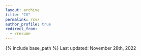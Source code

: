 ```yaml
---
layout: archive
title: "CV"
permalink: /cv/
author_profile: true
redirect_from:
  - /resume
---
```


{% include base_path %}
Last updated: November 28th, 2022
<a href="files/StevenMeisler_CV.pdf" class="image fit"><img src="images/marr_pic.jpg" alt=""></a>
